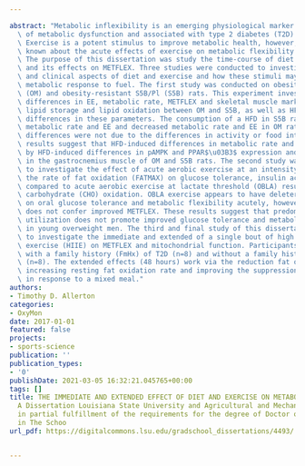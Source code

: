 ---
abstract: "Metabolic inflexibility is an emerging physiological marker indicative\
  \ of metabolic dysfunction and associated with type 2 diabetes (T2D) and obesity.\
  \ Exercise is a potent stimulus to improve metabolic health, however, not much is\
  \ known about the acute effects of exercise on metabolic flexibility (METFLEX).\
  \ The purpose of this dissertation was study the time-course of diet and exercise\
  \ and its effects on METFLEX. Three studies were conducted to investigate molecular\
  \ and clinical aspects of diet and exercise and how these stimuli may alter the\
  \ metabolic response to fuel. The first study was conducted on obesity-prone, Osborne-Mendel\
  \ (OM) and obesity-resistant S5B/Pl (S5B) rats. This experiment investigated inherent\
  \ differences in EE, metabolic rate, METFLEX and skeletal muscle markers of metabolism,\
  \ lipid storage and lipid oxidation between OM and S5B, as well as HFD-induced strain\
  \ differences in these parameters. The consumption of a HFD in S5B rats increased\
  \ metabolic rate and EE and decreased metabolic rate and EE in OM rats. These strain\
  \ differences were not due to the differences in activity or food intake. These\
  \ results suggest that HFD-induced differences in metabolic rate and EE may be mediated\
  \ by HFD-induced differences in pAMPK and PPAR$\u03B3$ expression and lipid accumulation\
  \ in the gastrocnemius muscle of OM and S5B rats. The second study was designed\
  \ to investigate the effect of acute aerobic exercise at an intensity that maximizes\
  \ the rate of fat oxidation (FATMAX) on glucose tolerance, insulin action, and METFLEX\
  \ compared to acute aerobic exercise at lactate threshold (OBLA) resulting in greater\
  \ carbohydrate (CHO) oxidation. OBLA exercise appears to have deleterious effects\
  \ on oral glucose tolerance and metabolic flexibility acutely, however, FM exercise\
  \ does not confer improved METFLEX. These results suggest that predominate substrate\
  \ utilization does not promote improved glucose tolerance and metabolic flexibility\
  \ in young overweight men. The third and final study of this dissertation was designed\
  \ to investigate the immediate and extended of a single bout of high intensity interval\
  \ exercise (HIIE) on METFLEX and mitochondrial function. Participants were recruited\
  \ with a family history (FmHx) of T2D (n=8) and without a family history of T2D\
  \ (n=8). The extended effects (48 hours) work via the reduction fat oxidation by\
  \ increasing resting fat oxidation rate and improving the suppression of fat oxidation\
  \ in response to a mixed meal."
authors:
- Timothy D. Allerton
categories:
- OxyMon
date: 2017-01-01
featured: false
projects:
- sports-science
publication: ''
publication_types:
- '0'
publishDate: 2021-03-05 16:32:21.045765+00:00
tags: []
title: THE IMMEDIATE AND EXTENDED EFFECT OF DIET AND EXERCISE ON METABOLIC FLEXIBILTY
  A Dissertation Louisiana State University and Agricultural and Mechanical College
  in partial fulfillment of the requirements for the degree of Doctor of Philosophy
  in The Schoo
url_pdf: https://digitalcommons.lsu.edu/gradschool_dissertations/4493/

---
